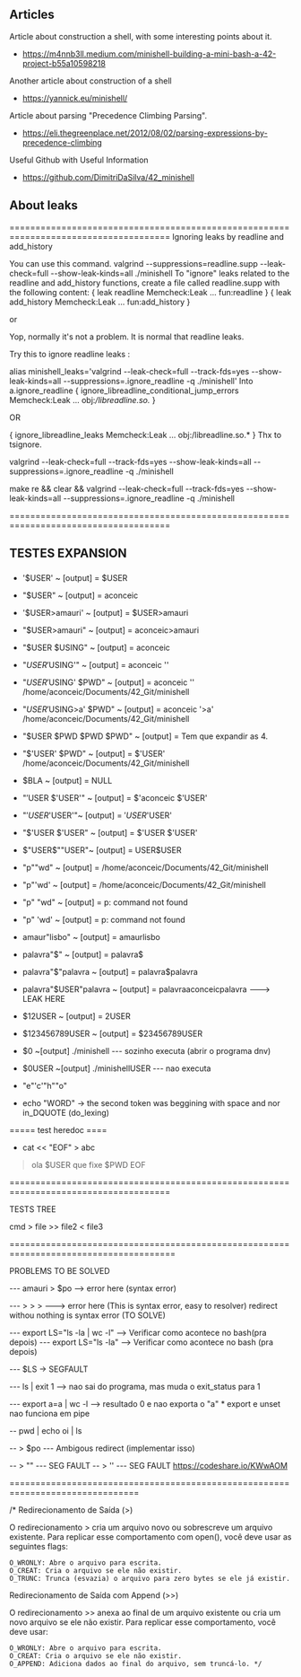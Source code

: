 ## Articles

Article about construction a shell, with some interesting points about it.

- https://m4nnb3ll.medium.com/minishell-building-a-mini-bash-a-42-project-b55a10598218

Another article about construction of a shell

- https://yannick.eu/minishell/

Article about parsing "Precedence Climbing Parsing".

- https://eli.thegreenplace.net/2012/08/02/parsing-expressions-by-precedence-climbing

Useful Github with Useful Information
- https://github.com/DimitriDaSilva/42_minishell

## About leaks
=====================================================================================
Ignoring leaks by readline and add_history

You can use this command.
valgrind --suppressions=readline.supp --leak-check=full --show-leak-kinds=all ./minishell
To "ignore" leaks related to the readline and add_history functions, create a file called readline.supp with the following content:
{ 
    leak readline
    Memcheck:Leak
    ...
    fun:readline
}
{
    leak add_history
    Memcheck:Leak
    ...
    fun:add_history
}

or 

Yop, normally it's not a problem. It is normal that readline leaks.

Try this to ignore readline leaks :

alias minishell_leaks='valgrind --leak-check=full --track-fds=yes --show-leak-kinds=all --suppressions=.ignore_readline -q ./minishell'
Into a.ignore_readline 
{
   ignore_libreadline_conditional_jump_errors
   Memcheck:Leak
   ...
   obj:*/libreadline.so.*
}

OR

{
    ignore_libreadline_leaks
    Memcheck:Leak
    ...
    obj:/libreadline.so.*
}
Thx to tsignore.



valgrind --leak-check=full --track-fds=yes --show-leak-kinds=all --suppressions=.ignore_readline -q ./minishell

make re && clear && valgrind --leak-check=full --track-fds=yes --show-leak-kinds=all --suppressions=.ignore_readline -q ./minishell

=====================================================================================

## TESTES EXPANSION
### 

- '$USER' ~ [output] = $USER
- "$USER" ~ [output] = aconceic
- '$USER>amauri' ~ [output] = $USER>amauri
- "$USER>amauri" ~ [output] = aconceic>amauri
- "$USER $USING" ~ [output] = aconceic
- "$USER '$USING'" ~ [output] = aconceic ''
- "$USER '$USING' $PWD" ~ [output] = aconceic '' /home/aconceic/Documents/42_Git/minishell
- "$USER '$USING>a' $PWD" ~ [output] = aconceic '>a' /home/aconceic/Documents/42_Git/minishell
- "$USER $PWD $PWD $PWD" ~ [output] = Tem que expandir as 4.
- "$'USER' $PWD" ~ [output] = $'USER' /home/aconceic/Documents/42_Git/minishell
- $BLA ~ [output] = NULL
- "$'$USER $'USER'" ~ [output] = $'aconceic $'USER'
- "$'USER$'USER'"~ [output] = $'USER$'USER'
- "$'USER $'USER" ~ [output] = $'USER $'USER'
- $"USER$""USER"~ [output] = USER$USER
- "p""wd" ~ [output] = /home/aconceic/Documents/42_Git/minishell
- "p"'wd' ~ [output] = /home/aconceic/Documents/42_Git/minishell
- "p" "wd" ~ [output] = p: command not found
- "p" 'wd' ~ [output] = p: command not found
- amaur"lisbo" ~ [output] = amaurlisbo
- palavra"$" ~ [output] = palavra$
- palavra"$"palavra ~ [output] = palavra$palavra
- palavra"$USER"palavra ~ [output] = palavraaconceicpalavra ---> LEAK HERE
- $12USER ~ [output] = 2USER
- $123456789USER ~ [output] = $23456789USER
- $0 ~[output] ./minishell  --- sozinho executa (abrir o programa dnv)
- $0USER ~[output] ./minishellUSER --- nao executa

- "e"'c'"h""o"
- echo "WORD" -> the second token was beggining with space and nor in_DQUOTE (do_lexing)


===== test heredoc ====
- cat << "EOF" > abc
> ola $USER
> que fixe $PWD
> EOF


=====================================================================================


TESTS TREE

cmd > file >> file2 < file3


======================================================================================

PROBLEMS TO BE SOLVED

--- amauri > $po --> error here (syntax error)

--- > > > ---> error here (This is syntax error, easy to resolver)
redirect withou nothing is syntax error (TO SOLVE)

--- export LS="ls -la | wc -l" --> Verificar como acontece no bash(pra depois)
--- export LS="ls -la" --> Verificar como acontece no bash (pra depois)

--- $LS -> SEGFAULT

--- ls | exit 1 --> nao sai do programa, mas muda o exit_status para 1

--- export a=a | wc -l --> resultado 0 e nao exporta o "a"
        * export e unset nao funciona em pipe

-- pwd | echo oi | ls

-- > $po --- Ambigous redirect (implementar isso)

-- > "" --- SEG FAULT
-- > '' --- SEG FAULT
https://codeshare.io/KWwAOM


===============================================================================

/* Redirecionamento de Saída (>)

O redirecionamento > cria um arquivo novo ou sobrescreve um arquivo existente. Para replicar esse comportamento com open(), você deve usar as seguintes flags:

    O_WRONLY: Abre o arquivo para escrita.
    O_CREAT: Cria o arquivo se ele não existir.
    O_TRUNC: Trunca (esvazia) o arquivo para zero bytes se ele já existir.

Redirecionamento de Saída com Append (>>)

O redirecionamento >> anexa ao final de um arquivo existente ou cria um novo arquivo se ele não existir. Para replicar esse comportamento, você deve usar:

    O_WRONLY: Abre o arquivo para escrita.
    O_CREAT: Cria o arquivo se ele não existir.
    O_APPEND: Adiciona dados ao final do arquivo, sem truncá-lo. */